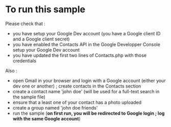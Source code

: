 # To run this sample

Please check that :

- you have setup your Google Dev account (you have a Google client ID and a Google client secret)
- you have enabled the Contacts API in the Google Developper Console setup your Google Dev account
- you have updated the first two lines of Contacts.php with those credentials


Also : 

- open Gmail in your browser and login with a Google account (either your dev one or another) ; create contacts in the Contacts section
- create a contact name 'john doe' (will be used for a full-text search in the sample file)
- ensure that a least one of your contact has a photo uploaded
- create a group named 'john doe friends'
- run the sample (**on first run, you will be redirected to Google login ; log with the same Google account**)
